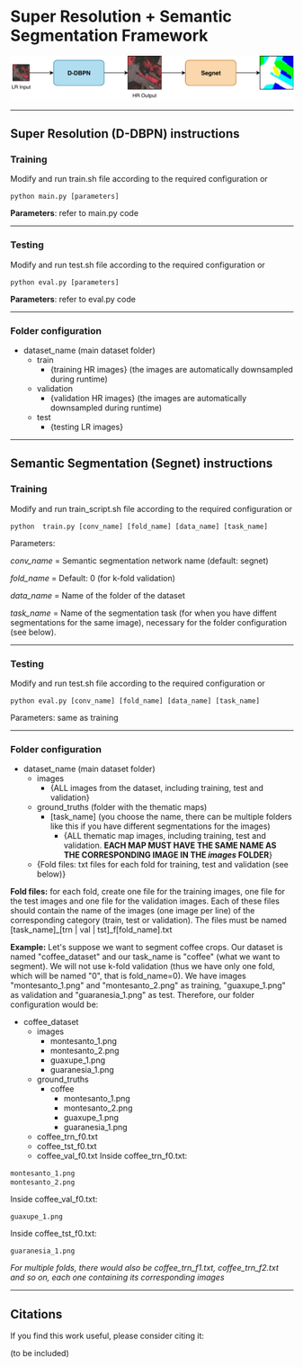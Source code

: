 # Super Resolution + Semantic Segmentation Framework
![](.readme/pipeline.png)

------------

## Super Resolution (D-DBPN) instructions

### Training
Modify and run train.sh file according to the required configuration or 

```
python main.py [parameters]
```

**Parameters**: refer to main.py code

------------

### Testing
Modify and run test.sh file according to the required configuration or 

```
python eval.py [parameters]
```

**Parameters**: refer to eval.py code

------------

### Folder configuration

- dataset_name (main dataset folder)
	- train
		- {training HR images} (the images are automatically downsampled during runtime)
	- validation
		- {validation HR images} (the images are automatically downsampled during runtime)
	- test
		- {testing LR images}

------------

## Semantic Segmentation (Segnet) instructions

### Training
Modify and run train_script.sh file according to the required configuration or 

```
python  train.py [conv_name] [fold_name] [data_name] [task_name]
```

Parameters:

*conv\_name* = Semantic segmentation network name (default: segnet)

*fold\_name* = Default: 0 (for k-fold validation)

*data\_name* = Name of the folder of the dataset

*task\_name* = Name of the segmentation task (for when you have diffent segmentations for the same image), necessary for the folder configuration (see below).

------------

### Testing
Modify and run test.sh file according to the required configuration or 

```
python eval.py [conv_name] [fold_name] [data_name] [task_name]
```

Parameters: same as training

------------

### Folder configuration

- dataset_name (main dataset folder)
	- images
		- {ALL images from the dataset, including training, test and validation}
	- ground_truths (folder with the thematic maps)
		- [task_name] (you choose the name, there can be multiple folders like this if you have different segmentations for the images)
			- {ALL thematic map images, including training, test and validation. **EACH MAP MUST HAVE THE SAME NAME AS THE CORRESPONDING IMAGE IN THE *images* FOLDER**}
	- {Fold files: txt files for each fold for training, test and validation (see below)}

**Fold files:** for each fold, create one file for the training images, one file for the test images and one file for the validation images. Each of these files should contain the name of the images (one image per line) of the corresponding category (train, test or validation). The files must be named [task\_name]\_[trn | val | tst]\_f[fold\_name].txt

**Example:** Let's suppose we want to segment coffee crops. Our dataset is named "coffee\_dataset" and our task\_name is "coffee" (what we want to segment). We will not use k-fold validation (thus we have only one fold, which will be named "0", that is fold\_name=0). We have images "montesanto_1.png" and "montesanto_2.png" as training, "guaxupe_1.png" as validation and "guaranesia_1.png" as test. Therefore, our folder configuration would be:
- coffee\_dataset
	- images
		- montesanto\_1.png
		- montesanto\_2.png
		- guaxupe\_1.png
		- guaranesia\_1.png
	- ground\_truths
		- coffee
			- montesanto\_1.png
			- montesanto\_2.png
			- guaxupe\_1.png
			- guaranesia\_1.png
	- coffee\_trn\_f0.txt
	- coffee\_tst\_f0.txt
	- coffee\_val\_f0.txt
Inside coffee\_trn\_f0.txt:
```
montesanto_1.png
montesanto_2.png
```
Inside coffee\_val\_f0.txt:
```
guaxupe_1.png
```
Inside coffee\_tst\_f0.txt:
```
guaranesia_1.png
```
*For multiple folds, there would also be coffee\_trn\_f1.txt, coffee\_trn\_f2.txt and so on, each one containing its corresponding images*

------------

## Citations
If you find this work useful, please consider citing it:

(to be included)
